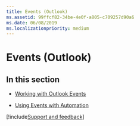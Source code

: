 ```yaml
---
title: Events (Outlook)
ms.assetid: 99ffcf82-34be-4e0f-a805-c709257d90a6
ms.date: 06/08/2019
ms.localizationpriority: medium
---
```



# Events (Outlook)

## In this section


- [Working with Outlook Events](../Electronic-Business-Cards/working-with-outlook-events.md)

- [Using Events with Automation](../Electronic-Business-Cards/using-events-with-automation.md)

[!include[Support and feedback](~/includes/feedback-boilerplate.md)]